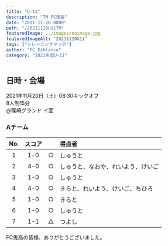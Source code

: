 ```yaml
---
title: "U-11"
description: "TM FC鬼高"
date: "2021-11-20 0800"
path: "/20211120U11TM"
featuredImage: ../images/noimage.jpg
featuredImageAlt: "20211120U11"
tags: ["トレーニングマッチ"]
author: "FC Esblanco"
category: "2021年度U-11"
---
```


## 日時・会場

2021年11月20日（土）08:30キックオフ   
8人制15分   
@篠崎グランド イ面

### Aチーム

| No.| スコア |   | 得点者  |
|:--:|:------:|:-:|:--------|
| 1  | 1-0    | ○ |しゅうと|
| 2  | 4-0    | ○ |しゅうと、なおや、れいよう、けいご|
| 3  | 1-0    | ○ |しゅうと|
| 4  | 4-0    | ○ |きらと、れいよう、けいご、ちひろ|
| 5  | 1-0    | ○ |きらと|
| 6  | 1-0    | ○ |しゅうと|
| 7  | 1-1    | △ |つよし |


FC鬼高の皆様、ありがとうございました。
